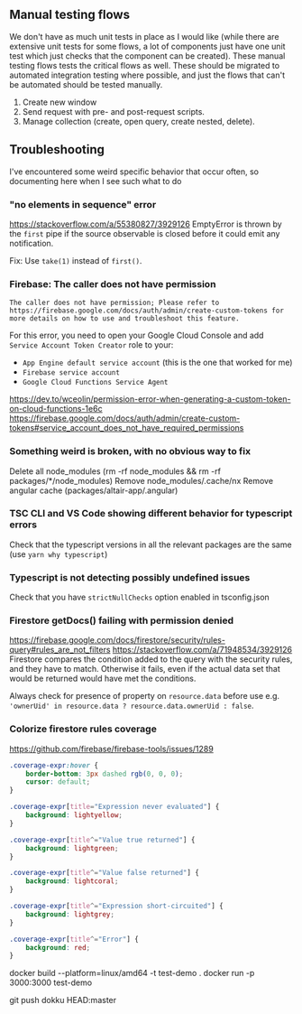 ## Manual testing flows
We don't have as much unit tests in place as I would like (while there are extensive unit tests for some flows, a lot of components just have one unit test which just checks that the component can be created). These manual testing flows tests the critical flows as well. These should be migrated to automated integration testing where possible, and just the flows that can't be automated should be tested manually.

1. Create new window
1. Send request with pre- and post-request scripts.
1. Manage collection (create, open query, create nested, delete).


## Troubleshooting

I've encountered some weird specific behavior that occur often, so documenting here when I see such what to do

### "no elements in sequence" error

https://stackoverflow.com/a/55380827/3929126
EmptyError is thrown by the `first` pipe if the source observable is closed before it could emit any notification.

Fix: Use `take(1)` instead of `first()`.


### Firebase: The caller does not have permission
`The caller does not have permission; Please refer to https://firebase.google.com/docs/auth/admin/create-custom-tokens for more details on how to use and troubleshoot this feature.`

For this error, you need to open your Google Cloud Console and add `Service Account Token Creator` role to your:
- `App Engine default service account` (this is the one that worked for me)
- `Firebase service account`
- `Google Cloud Functions Service Agent`

https://dev.to/wceolin/permission-error-when-generating-a-custom-token-on-cloud-functions-1e6c
https://firebase.google.com/docs/auth/admin/create-custom-tokens#service_account_does_not_have_required_permissions

### Something weird is broken, with no obvious way to fix
Delete all node_modules (rm -rf node_modules && rm -rf packages/*/node_modules)
Remove node_modules/.cache/nx
Remove angular cache (packages/altair-app/.angular)

### TSC CLI and VS Code showing different behavior for typescript errors
Check that the typescript versions in all the relevant packages are the same (use `yarn why typescript`)

### Typescript is not detecting possibly undefined issues
Check that you have `strictNullChecks` option enabled in tsconfig.json

### Firestore getDocs() failing with permission denied
https://firebase.google.com/docs/firestore/security/rules-query#rules_are_not_filters
https://stackoverflow.com/a/71948534/3929126
Firestore compares the condition added to the query with the security rules, and they have to match. Otherwise it fails, even if the actual data set that would be returned would have met the conditions.

Always check for presence of property on `resource.data` before use e.g. `'ownerUid' in resource.data ? resource.data.ownerUid : false`.

### Colorize firestore rules coverage
https://github.com/firebase/firebase-tools/issues/1289
```css
.coverage-expr:hover {
    border-bottom: 3px dashed rgb(0, 0, 0);
    cursor: default;
}

.coverage-expr[title="Expression never evaluated"] {
    background: lightyellow;
}

.coverage-expr[title^="Value true returned"] {
    background: lightgreen;
}

.coverage-expr[title^="Value false returned"] {
    background: lightcoral;
}

.coverage-expr[title^="Expression short-circuited"] {
    background: lightgrey;
}

.coverage-expr[title^="Error"] {
    background: red;
}
```

docker build  --platform=linux/amd64 -t test-demo .
docker run -p 3000:3000 test-demo

git push dokku HEAD:master